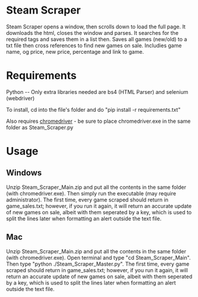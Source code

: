 # Steam Scraper
Steam Scraper opens a window, then scrolls down to load the full page. It downloads the html, closes the window and parses. It searches for the required tags and saves them in a list then. Saves all games (new/old) to a txt file then cross references to find new games on sale. Includies game name, og price, new price, percentage and link to game.

# Requirements
Python -- Only extra libraries needed are bs4 (HTML Parser) and selenium (webdriver)  
  
To install, cd into the file's folder and do "pip install -r requirements.txt"   
  
Also requires [chromedriver](https://chromedriver.chromium.org/downloads) - be sure to place chromedriver.exe in the same folder as Steam_Scraper.py

# Usage

## Windows
Unzip Steam_Scraper_Main.zip and put all the contents in the same folder (with chromedriver.exe). Then simply run the executable (may require administrator). The first time, every game scraped should return in game_sales.txt; however, if you run it again, it will return an accurate update of new games on sale, albeit with them seperated by a key, which is used to split the lines later when formatting an alert outside the text file.  

## Mac
Unzip Steam_Scraper_Main.zip and put all the contents in the same folder (with chromedriver.exe). Open terminal and type "cd Steam_Scraper_Main". Then type "python ./Steam_Scraper_Master.py". The first time, every game scraped should return in game_sales.txt; however, if you run it again, it will return an accurate update of new games on sale, albeit with them seperated by a key, which is used to split the lines later when formatting an alert outside the text file.  




